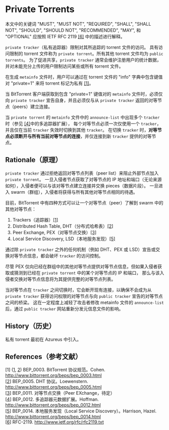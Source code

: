# Private Torrents

<a id="id1" ></a>
本文中的关键词 "MUST", "MUST NOT", "REQUIRED", "SHALL", "SHALL NOT", "SHOULD", "SHOULD NOT", "RECOMMENDED", "MAY", 和 "OPTIONAL" 
应按照 IETF RFC 2119 [\[6\]](#rfc-2119) 中的描述进行解释。

`private tracker`（私有追踪器）限制对其所追踪的 torrent 文件的访问。
具有访问限制的 torrent 文件称为 `private torrent`。所有其他 torrent 文件均为 `public torrents`。
为了促进共享，`private tracker` 通常会维护注册用户的统计数据，并对未能充分上传的用户限制访问某些或所有 torrent 文件。

<a id="id2" ></a>
在生成 `metainfo` 文件时，用户可以通过在 torrent 文件的 "info" 字典中包含键值对 "private=1" 来将 torrent 标记为私有 [\[1\]](#bep-3)。

当 BitTorrent 客户端获取到包含 "private=1" 键值对的 `metainfo` 文件时，必须仅向 `private tracker` 宣告自身，并且必须仅与从 `private tracker` 返回的对等节点（peers）建立连接。

 <a id="id3" ></a>
当 `private torrent` 的 `metainfo` 文件中的 `announce-list` 中出现多个 `tracker` 时（参见 [\[4\]](#bep-12)中的多追踪器扩展），
每个对等节点必须一次仅使用一个 `tracker`，并且仅在当前 `tracker` 失效时切换到其他 `tracker`。
在切换 `tracker` 时，**对等节点必须断开与所有当前对等节点的连接**，并仅连接到新 `tracker` 提供的对等节点。

## Rationale（原理）

`private tracker` 通过拒绝返回对等节点列表（peer list）来阻止外部节点加入 `private torrent`。
一旦入侵者节点获取了对等节点的 IP 地址和端口（无论来源如何），入侵者便可以与该对等节点建立连接并交换 pieces（数据片段）。
一旦进入 swarm（群组），入侵者将获得与所有其他对等节点相同的待遇。

目前，BitTorrent 中有四种方式可以让一个对等节点（peer）了解到 swarm 中的其他对等节点：

1. Trackers（追踪器）[\[1\]](#bep-3) <a id="id4" ></a>
2. Distributed Hash Table, DHT（分布式哈希表）[\[2\]](#bep-5) <a id="id5" ></a>
3. Peer Exchange, PEX（对等节点交换）[\[3\]](#bep-11) <a id="id6" ></a>
4. Local Service Discovery, LSD（本地服务发现）[\[5\]](#bep-14) <a id="id7" ></a>

通过除 `private tracker` 之外的任何机制（例如 DHT、PEX 或 LSD）宣告或交换对等节点信息，都会破坏 `tracker` 的访问控制。

尽管 PEX 仅向已经在群组中的其他对等节点提供对等节点信息，但如果入侵者获取或猜测到已经在 `private torrent` 中的某个对等节点的 IP 和端口，
那么与该入侵者交换对等节点信息将为其提供完整的对等节点列表。

当对等节点在 `tracker` 之间切换时，它会断开现有连接，以确保不会成为从 `private tracker` 获得访问权限的对等节点与向 `public tracker` 宣告的对等节点之间的桥梁。
这在一定程度上减轻了攻击者修改 metainfo 文件的 `announce-list` 后，通过 `public tracker` 网站重新分发元信息文件的影响。

## History（历史）

私有 torrent 最初在 Azureus 中引入。

## References（参考文献）  
[1] (<a id="bep-3" ></a>[1](#id2), <a id="bep-5" ></a>[2](#id4)) BEP_0003. BitTorrent 协议规范。Cohen. http://www.bittorrent.org/beps/bep_0003.html  
<a id="bep-5" ></a>[[2](#id5)] BEP_0005. DHT 协议。Loewenstern. http://www.bittorrent.org/beps/bep_0005.html  
<a id="bep-11" ></a>[[3](#id6)] BEP_0011. 对等节点交换（Peer EXchange，待定）  
<a id="bep-12" ></a>[[4](#id3)] BEP_0012. 多追踪器元数据扩展。Hoffman. http://www.bittorrent.org/beps/bep_0012.html  
<a id="bep-14" ></a>[[5](#id7)] BEP_0014. 本地服务发现（Local Service Discovery）。Harrison, Hazel. http://www.bittorrent.org/beps/bep_0014.html  
<a id="rfc-2119" ></a>[[6](#id1)] RFC-2119. http://www.ietf.org/rfc/rfc2119.txt  